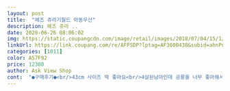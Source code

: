 ```yaml
---
layout: post 
title:  "헤즈 쥬라기월드 아동우산" 
description: 헤즈 쥬라 ..
date: 2020-06-26 08:06:02 
img: https://static.coupangcdn.com/image/retail/images/2018/07/04/15/1/452b45c7-1b19-4c82-ab47-1aee1151e03a.jpg 
linkUrl: https://link.coupang.com/re/AFFSDP?lptag=AF3600438&subid=ahnPublicAsk&pageKey=107112095&itemId=324012730&vendorItemId=3181944546&traceid=V0-113-3864fbbf71dd04f0 
categories: [1011] 
color: A57F92 
price: 12300 
author: Ask View Shop 
cont:  "●구매후기●<br/>43cm 사이즈 딱 좋아요<br/>4살된남아인데 공룡을 너무 좋아해서 사줬더니 너무너무너무 좋아합니다^^!<br/>4살이지만 체구가 작아서 옷도 90호가 아직도 맞는 아이인데<br/>5세 아이 첫 우산으로 구매했어요.<br/><br/>✅ 구매가격 : 12,180원 1개<br/>✅ 로켓배송<br/>고민하다가 50cm 했는데 너무 만족해요.<br/><br/>고민하다가 가격대가 있는 우산으로 구매했는데<br/>공룡 좋아하는 아들에게 쥬라기 월드를 선물했음 .<br/> .<br/> ㅋ<br/>공룡 좋아하는 아들을 위해서 구매했어요<br/>공룡 좋아하는 아이라면 구매하시면 좋을거 같아요<br/>귀여운 아들에게 선물 !!<br/>때는 탈거 같아요ㅠㅠ<br/>무지무지 좋아함 ㅋ<br/>비 안오냐고 하네요 .<br/> .<br/> ㅋ<br/>색깔도 맘에들고 비도안오는데 하루종일 우산을 접었다 폈다하면서 집안에서 계속 들고있어요<br/>세트로 장화도 똑같은걸로 시켰는데 언능 받았으면 좋겠네요  비가와서 우리아들이 밖에서 쓰고다니는 모습을 빨리보고싶어요^^<br/>손잡이가 플라스틱이 아니라 푹신푹신한 게 덧대어 있던데<br/>아들이 공룡을 좋아해요 ㅋ<br/>아들이 좋아하니 마음에 들어요<br/>아들이 쥬라기 월드 피고싶다고<br/>애기들도 간편하게 할수있게 우산접었다폈다도 편리하고 그리고 가벼워서 좋아요<br/>우산 끝부분도 뾰족하지 않아서 안전해요<br/>우산 묶는 찍찍이 부분 공룡도 귀엽고 좋아요<br/>자동우산보다 훨씬 안정적인거 같아요<br/>투명창이 있어서 시야도 안가리고<br/>튼튼해보이고 아이도 너무 좋아하고 만족도 100프로에요 ㅋ<br/>혼자 접고 피고 문제없이 잘 하구요<br/>43cm 사이즈 딱 좋아요<br/>4살된남아인데 공룡을 너무 좋아해서 사줬더니 너무너무너무 좋아합니다^^!<br/>4살이지만 체구가 작아서 옷도 90호가 아직도 맞는 아이인데<br/>5세 아이 첫 우산으로 구매했어요.<br/><br/>✅ 구매가격 : 12,180원 1개<br/>✅ 로켓배송<br/>고민하다가 50cm 했는데 너무 만족해요.<br/><br/>고민하다가 가격대가 있는 우산으로 구매했는데<br/>공룡 좋아하는 아들에게 쥬라기 월드를 선물했음 .<br/> .<br/> ㅋ<br/>공룡 좋아하는 아들을 위해서 구매했어요<br/>공룡 좋아하는 아이라면 구매하시면 좋을거 같아요<br/>귀여운 아들에게 선물 !!<br/>때는 탈거 같아요ㅠㅠ<br/>무지무지 좋아함 ㅋ<br/>비 안오냐고 하네요 .<br/> .<br/> ㅋ<br/>색깔도 맘에들고 비도안오는데 하루종일 우산을 접었다 폈다하면서 집안에서 계속 들고있어요<br/>세트로 장화도 똑같은걸로 시켰는데 언능 받았으면 좋겠네요  비가와서 우리아들이 밖에서 쓰고다니는 모습을 빨리보고싶어요^^<br/>손잡이가 플라스틱이 아니라 푹신푹신한 게 덧대어 있던데<br/>아들이 공룡을 좋아해요 ㅋ<br/>아들이 좋아하니 마음에 들어요<br/>아들이 쥬라기 월드 피고싶다고<br/>애기들도 간편하게 할수있게 우산접었다폈다도 편리하고 그리고 가벼워서 좋아요<br/>우산 끝부분도 뾰족하지 않아서 안전해요<br/>우산 묶는 찍찍이 부분 공룡도 귀엽고 좋아요<br/>자동우산보다 훨씬 안정적인거 같아요<br/>투명창이 있어서 시야도 안가리고<br/>튼튼해보이고 아이도 너무 좋아하고 만족도 100프로에요 ㅋ<br/>혼자 접고 피고 문제없이 잘 하구요<br/>" 
---
```


